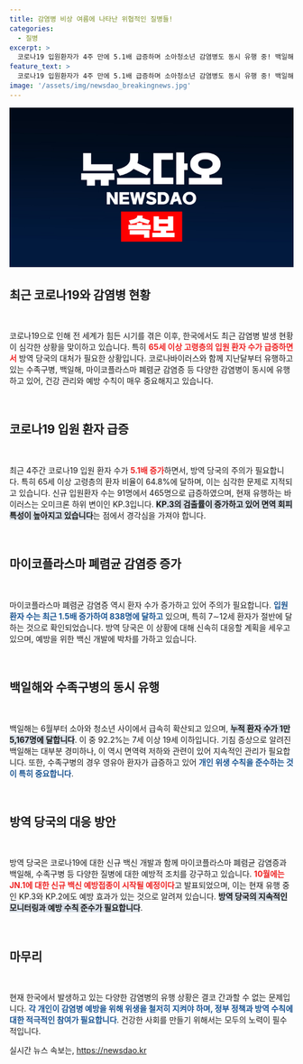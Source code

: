 ```yaml
---
title: 감염병 비상 여름에 나타난 위협적인 질병들!
categories:
  - 질병
excerpt: >
  코로나19 입원환자가 4주 만에 5.1배 급증하며 소아청소년 감염병도 동시 유행 중! 백일해와 마이코플라스마 폐렴 환자 증가세를 보이고, 영유아 수족구병 환자도 급증하고 있어 방역 당국의 대응이 시급하다.
feature_text: >
  코로나19 입원환자가 4주 만에 5.1배 급증하며 소아청소년 감염병도 동시 유행 중! 백일해와 마이코플라스마 폐렴 환자 증가세를 보이고, 영유아 수족구병 환자도 급증하고 있어 방역 당국의 대응이 시급하다.
image: '/assets/img/newsdao_breakingnews.jpg'
---
```


<p><img src="/assets/img/newsdao_breakingnews.jpg" alt="ontimetimes 속보" /></p>

<h2 data-ke-size="size26">최근 코로나19와 감염병 현황</h2>

<p data-ke-size="size16">&nbsp;</p>

<p>코로나19으로 인해 전 세계가 힘든 시기를 겪은 이후, 한국에서도 최근 감염병 발생 현황이 심각한 상황을 맞이하고 있습니다. 특히 <b><span style="color: #ee2323;">65세 이상 고령층의 입원 환자 수가 급증하면서</span></b> 방역 당국의 대처가 필요한 상황입니다. 코로나바이러스와 함께 지난달부터 유행하고 있는 수족구병, 백일해, 마이코플라스마 폐렴균 감염증 등 다양한 감염병이 동시에 유행하고 있어, 건강 관리와 예방 수칙이 매우 중요해지고 있습니다.</p>

<p data-ke-size="size16">&nbsp;</p>

<h2 data-ke-size="size26">코로나19 입원 환자 급증</h2>

<p data-ke-size="size16">&nbsp;</p>

<p>최근 4주간 코로나19 입원 환자 수가 <b><span style="color: #ee2323;">5.1배 증가</span></b>하면서, 방역 당국의 주의가 필요합니다. 특히 65세 이상 고령층의 환자 비율이 64.8%에 달하며, 이는 심각한 문제로 지적되고 있습니다. 신규 입원환자 수는 91명에서 465명으로 급증하였으며, 현재 유행하는 바이러스는 오미크론 하위 변이인 KP.3입니다. <b><span style="background-color: #21538527;">KP.3의 검출률이 증가하고 있어 면역 회피 특성이 높아지고 있습니다</span></b>는 점에서 경각심을 가져야 합니다.</p>

<p data-ke-size="size16">&nbsp;</p>

<h2 data-ke-size="size26">마이코플라스마 폐렴균 감염증 증가</h2>

<p data-ke-size="size16">&nbsp;</p>

<p>마이코플라스마 폐렴균 감염증 역시 환자 수가 증가하고 있어 주의가 필요합니다. <b><span style="color: #1a5490;">입원환자 수는 최근 1.5배 증가하여 838명에 달하고</span></b> 있으며, 특히 7∼12세 환자가 절반에 달하는 것으로 확인되었습니다. 방역 당국은 이 상황에 대해 신속히 대응할 계획을 세우고 있으며, 예방을 위한 백신 개발에 박차를 가하고 있습니다.</p>

<p data-ke-size="size16">&nbsp;</p>

<h2 data-ke-size="size26">백일해와 수족구병의 동시 유행</h2>

<p data-ke-size="size16">&nbsp;</p>

<p>백일해는 6월부터 소아와 청소년 사이에서 급속히 확산되고 있으며, <b><span style="background-color: #21538527;">누적 환자 수가 1만5,167명에 달합니다</span></b>. 이 중 92.2%는 7세 이상 19세 이하입니다. 기침 증상으로 알려진 백일해는 대부분 경미하나, 이 역시 면역력 저하와 관련이 있어 지속적인 관리가 필요합니다. 또한, 수족구병의 경우 영유아 환자가 급증하고 있어 <b><span style="color: #1a5490;">개인 위생 수칙을 준수하는 것이 특히 중요합니다</span></b>.</p>

<p data-ke-size="size16">&nbsp;</p>

<h2 data-ke-size="size26">방역 당국의 대응 방안</h2>

<p data-ke-size="size16">&nbsp;</p>

<p>방역 당국은 코로나19에 대한 신규 백신 개발과 함께 마이코플라스마 폐렴균 감염증과 백일해, 수족구병 등 다양한 질병에 대한 예방적 조치를 강구하고 있습니다. <b><span style="color: #ee2323;">10월에는 JN.1에 대한 신규 백신 예방접종이 시작될 예정이다</span></b>고 발표되었으며, 이는 현재 유행 중인 KP.3와 KP.2에도 예방 효과가 있는 것으로 알려져 있습니다. <b><span style="background-color: #21538527;">방역 당국의 지속적인 모니터링과 예방 수칙 준수가 필요합니다</span></b>.</p>

<p data-ke-size="size16">&nbsp;</p>

<h2 data-ke-size="size26">마무리</h2>

<p data-ke-size="size16">&nbsp;</p>

<p>현재 한국에서 발생하고 있는 다양한 감염병의 유행 상황은 결코 간과할 수 없는 문제입니다. <b><span style="color: #1a5490;">각 개인이 감염병 예방을 위해 위생을 철저히 지켜야 하며, 정부 정책과 방역 수칙에 대한 적극적인 참여가 필요합니다</span></b>. 건강한 사회를 만들기 위해서는 모두의 노력이 필수적입니다.</p>
실시간 뉴스 속보는, <a href="https://newsdao.kr" rel="dofollow">https://newsdao.kr</a>


